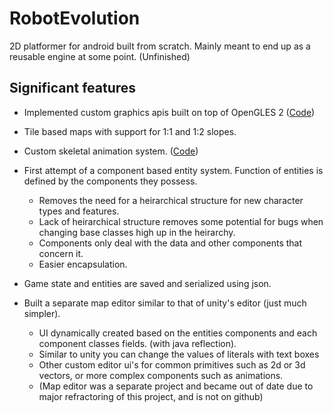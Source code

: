 # RobotEvolution
2D platformer for android built from scratch. Mainly meant to end up as a reusable engine at some point. (Unfinished)

## Significant features
+ Implemented custom graphics apis built on top of OpenGLES 2 ([Code](https://github.com/Tyjoh/RobotEvolution/tree/master/app/src/main/java/com/tjgs/robotevolution/graphics))

+ Tile based maps with support for 1:1 and 1:2 slopes.

+ Custom skeletal animation system. ([Code](https://github.com/Tyjoh/RobotEvolution/tree/master/app/src/main/java/com/tjgs/robotevolution/animation))

+ First attempt of a component based entity system. Function of entities is defined by the components they possess.
  * Removes the need for a heirarchical structure for new character types and features.
  * Lack of heirarchical structure removes some potential for bugs when changing base classes high up in the heirarchy.
  * Components only deal with the data and other components that concern it.
  * Easier encapsulation.

+ Game state and entities are saved and serialized using json.

+ Built a separate map editor similar to that of unity's editor (just much simpler). 
  * UI dynamically created based on the entities components and each component classes fields. (with java reflection).
  * Similar to unity you can change the values of literals with text boxes
  * Other custom editor ui's for common primitives such as 2d or 3d vectors, or more complex components such as animations.
  * (Map editor was a separate project and became out of date due to major refractoring of this project, and is not on github)
